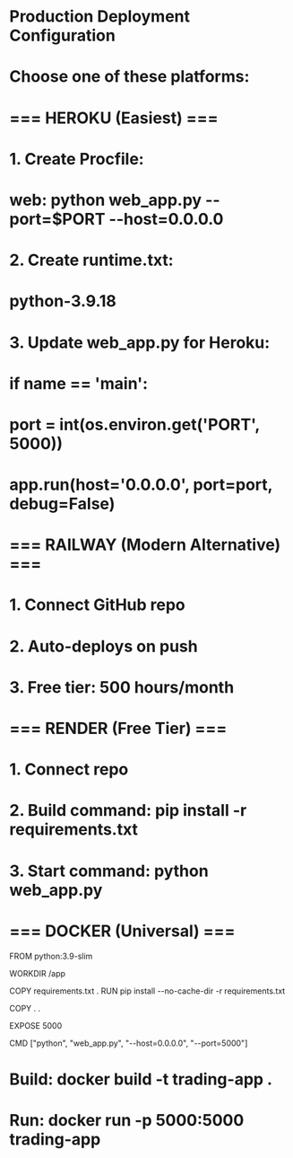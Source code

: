 # Production Deployment Configuration
# Choose one of these platforms:

# === HEROKU (Easiest) ===
# 1. Create Procfile:
# web: python web_app.py --port=$PORT --host=0.0.0.0

# 2. Create runtime.txt:
# python-3.9.18

# 3. Update web_app.py for Heroku:
# if __name__ == '__main__':
#     port = int(os.environ.get('PORT', 5000))
#     app.run(host='0.0.0.0', port=port, debug=False)

# === RAILWAY (Modern Alternative) ===
# 1. Connect GitHub repo
# 2. Auto-deploys on push
# 3. Free tier: 500 hours/month

# === RENDER (Free Tier) ===
# 1. Connect repo
# 2. Build command: pip install -r requirements.txt  
# 3. Start command: python web_app.py

# === DOCKER (Universal) ===
FROM python:3.9-slim

WORKDIR /app

COPY requirements.txt .
RUN pip install --no-cache-dir -r requirements.txt

COPY . .

EXPOSE 5000

CMD ["python", "web_app.py", "--host=0.0.0.0", "--port=5000"]

# Build: docker build -t trading-app .
# Run: docker run -p 5000:5000 trading-app